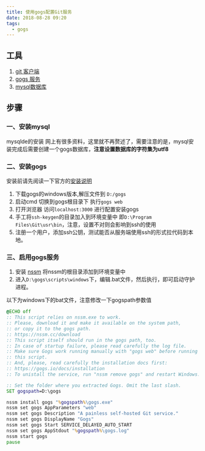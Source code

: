 ```yaml
---
title: 使用gogs配置Git服务
date: 2018-08-28 09:20
tags:
  - gogs
---
```


## 工具

1. [git 客户端](https://github.com/git-for-windows/git/releases/)
2. [gogs 服务](https://gogs.io/)
3. [mysql数据库](https://dev.mysql.com/downloads/)

## 步骤  

### 一、安装mysql

mysqlde的安装 网上有很多资料，这里就不再赘述了，需要注意的是，mysql安装完成后需要创建一个gogs数据库，**注意设置数据库的字符集为utf8**

### 二、安装gogs

安装前请先阅读一下官方的[安装说明](https://gogs.io/docs/installation)

1. 下载gogs的windows版本,解压文件到 `D:/gogs`
2. 启动cmd 切换到gogs根目录下 执行`gogs web` 
3. 打开浏览器 访问`localhost:3000` 进行配置安装gogs
4. 手工将`ssh-keygen`的目录加入到环境变量中 即`D:\Program Files\Git\usr\bin`，注意，设置不对则会影响到ssh的使用
5. 注册一个用户，添加ssh公钥，测试能否从服务端使用ssh的形式拉代码到本地。

### 三、启用gogs服务

1. 安装 [nssm](https://nssm.cc/download) 将nssm的根目录添加到环境变量中
2. 进入`D:\gogs\scripts\windows`下，编辑.bat文件，然后执行，即可启动守护进程。

以下为windows下的bat文件，注意修改一下gogspath参数值

```bat
@ECHO off
:: This script relies on nssm.exe to work.
:: Please, download it and make it available on the system path,
:: or copy it to the gogs path.
:: https://nssm.cc/download
:: This script itself should run in the gogs path, too.
:: In case of startup failure, please read carefully the log file.
:: Make sure Gogs work running manually with "gogs web" before running
:: this script.
:: And, please, read carefully the installation docs first:
:: https://gogs.io/docs/installation
:: To unistall the service, run "nssm remove gogs" and restart Windows.

:: Set the folder where you extracted Gogs. Omit the last slash.
SET gogspath=D:\gogs

nssm install gogs "%gogspath%\gogs.exe"
nssm set gogs AppParameters "web"
nssm set gogs Description "A painless self-hosted Git service."
nssm set gogs DisplayName "Gogs"
nssm set gogs Start SERVICE_DELAYED_AUTO_START
nssm set gogs AppStdout "%gogspath%\gogs.log"
nssm start gogs
pause
```




